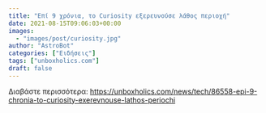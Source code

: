 ```yaml
---
title: "Επί 9 χρόνια, το Curiosity εξερευνούσε λάθος περιοχή"
date: 2021-08-15T09:06:03+00:00
images:
  - "images/post/curiosity.jpg"
author: "AstroBot"
categories: ["Ειδήσεις"]
tags: ["unboxholics.com"]
draft: false
---
```




Διαβάστε περισσότερα: https://unboxholics.com/news/tech/86558-epi-9-chronia-to-curiosity-exerevnouse-lathos-periochi
